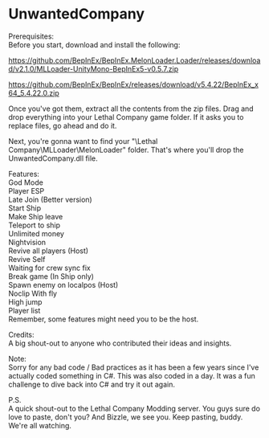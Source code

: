 # UnwantedCompany  

Prerequisites:  
Before you start, download and install the following:  

https://github.com/BepInEx/BepInEx.MelonLoader.Loader/releases/download/v2.1.0/MLLoader-UnityMono-BepInEx5-v0.5.7.zip  

https://github.com/BepInEx/BepInEx/releases/download/v5.4.22/BepInEx_x64_5.4.22.0.zip  

Once you've got them, extract all the contents from the zip files. Drag and drop everything into your Lethal Company game folder. If it asks you to replace files, go ahead and do it.  

Next, you're gonna want to find your "\Lethal Company\MLLoader\MelonLoader" folder. That's where you'll drop the UnwantedCompany.dll file.  

Features:  
God Mode  
Player ESP  
Late Join (Better version)  
Start Ship  
Make Ship leave  
Teleport to ship  
Unlimited money  
Nightvision  
Revive all players (Host)  
Revive Self  
Waiting for crew sync fix  
Break game (In Ship only)  
Spawn enemy on localpos (Host)  
Noclip With fly  
High jump  
Player list  
Remember, some features might need you to be the host.  

Credits:  
A big shout-out to anyone who contributed their ideas and insights.  
  
Note:  
Sorry for any bad code / Bad practices as it has been a few years since I've actually coded something in C#. This was also coded in a day. It was a fun challenge to dive back into C# and try it out again.  

P.S.  
A quick shout-out to the Lethal Company Modding server. You guys sure do love to paste, don't you? And Bizzle, we see you. Keep pasting, buddy. We're all watching.
